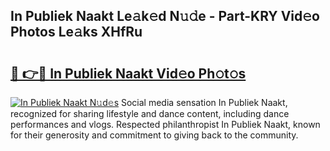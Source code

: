 ## In Publiek Naakt Le𝚊k𝚎d N𝚞𝚍e - Part-KRY Vid𝚎o Photos Le𝚊ks XHfRu

# <h2><a href="http://fb7bs1.evod.top/?m=In+Publiek+Naakt">🔗 👉🔴 In Publiek Naakt Vid𝚎o Ph𝚘t𝚘s</a></h2>

[![In Publiek Naakt N𝚞d𝚎s](https://i.imgur.com/8V9OHl7.gif)](http://fb7bs1.evod.top/?m=In+Publiek+Naakt)
Social media sensation In Publiek Naakt, recognized for sharing lifestyle and dance content, including dance performances and vlogs. Respected philanthropist In Publiek Naakt, known for their generosity and commitment to giving back to the community. 
